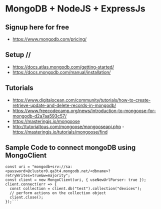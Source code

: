 # MongoDB + NodeJS + ExpressJs

## Signup here for free

- <https://www.mongodb.com/pricing/>

## Setup //

- <https://docs.atlas.mongodb.com/getting-started/>
- <https://docs.mongodb.com/manual/installation/>

## Tutorials

- <https://www.digitalocean.com/community/tutorials/how-to-create-retrieve-update-and-delete-records-in-mongodb/>
- <https://www.freecodecamp.org/news/introduction-to-mongoose-for-mongodb-d2a7aa593c57/>
- https://masteringjs.io/mongoose
- http://tutorialtous.com/mongoose/mongooseapi.php
-https://masteringjs.io/tutorials/mongoose/find


## Sample Code to connect mongoDB using MongoClient

```const MongoClient = require('mongodb').MongoClient;
const uri = "mongodb+srv://sa:<password>@cluster0.qa3t4.mongodb.net/<dbname>?retryWrites=true&w=majority";
const client = new MongoClient(uri, { useNewUrlParser: true });
client.connect(err => {
  const collection = client.db("test").collection("devices");
  // perform actions on the collection object
  client.close();
});```

